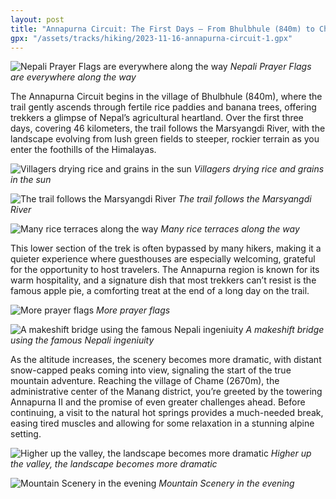 ```yaml
---
layout: post
title: "Annapurna Circuit: The First Days – From Bhulbhule (840m) to Chame (2670m)"
gpx: "/assets/tracks/hiking/2023-11-16-annapurna-circuit-1.gpx"
---
```


![Nepali Prayer Flags are everywhere along the way](/assets/images/hiking/2023-11-16-annapurna-circuit-1/DSC03450.jpg)
*Nepali Prayer Flags are everywhere along the way*

The Annapurna Circuit begins in the village of Bhulbhule (840m), where the trail gently ascends through fertile rice paddies and banana trees, offering trekkers a glimpse of Nepal’s agricultural heartland. Over the first three days, covering 46 kilometers, the trail follows the Marsyangdi River, with the landscape evolving from lush green fields to steeper, rockier terrain as you enter the foothills of the Himalayas.

![Villagers drying rice and grains in the sun](/assets/images/hiking/2023-11-16-annapurna-circuit-1/DSC03453.jpg)
*Villagers drying rice and grains in the sun*

![The trail follows the Marsyangdi River](/assets/images/hiking/2023-11-16-annapurna-circuit-1/DSC03462.jpg)
*The trail follows the Marsyangdi River*

![Many rice terraces along the way](/assets/images/hiking/2023-11-16-annapurna-circuit-1/DSC03488.jpg)
*Many rice terraces along the way*

This lower section of the trek is often bypassed by many hikers, making it a quieter experience where guesthouses are especially welcoming, grateful for the opportunity to host travelers. The Annapurna region is known for its warm hospitality, and a signature dish that most trekkers can’t resist is the famous apple pie, a comforting treat at the end of a long day on the trail.

![More prayer flags](/assets/images/hiking/2023-11-16-annapurna-circuit-1/DSC03542.jpg)
*More prayer flags*

![A makeshift bridge using the famous Nepali ingeniuity](/assets/images/hiking/2023-11-16-annapurna-circuit-1/DSC03579.jpg)
*A makeshift bridge using the famous Nepali ingeniuity*

As the altitude increases, the scenery becomes more dramatic, with distant snow-capped peaks coming into view, signaling the start of the true mountain adventure. Reaching the village of Chame (2670m), the administrative center of the Manang district, you’re greeted by the towering Annapurna II and the promise of even greater challenges ahead. Before continuing, a visit to the natural hot springs provides a much-needed break, easing tired muscles and allowing for some relaxation in a stunning alpine setting.

![Higher up the valley, the landscape becomes more dramatic](/assets/images/hiking/2023-11-16-annapurna-circuit-1/DSC03722.jpg)
*Higher up the valley, the landscape becomes more dramatic*

![Mountain Scenery in the evening](/assets/images/hiking/2023-11-16-annapurna-circuit-1/DSC03749.jpg)
*Mountain Scenery in the evening*
